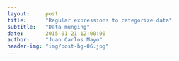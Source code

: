```yaml
---
layout:     post
title:      "Regular expressions to categorize data"
subtitle:   "Data munging"
date:       2015-01-21 12:00:00
author:     "Juan Carlos Mayo"
header-img: "img/post-bg-06.jpg"
---
```


